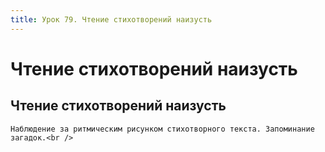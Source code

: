 ```yaml
---
title: Урок 79. Чтение стихотворений наизусть
---
```


# Чтение стихотворений наизусть

## Чтение стихотворений наизусть

<p>
	Наблюдение за ритмическим рисунком стихотворного текста. Запоминание загадок.<br />
</p>